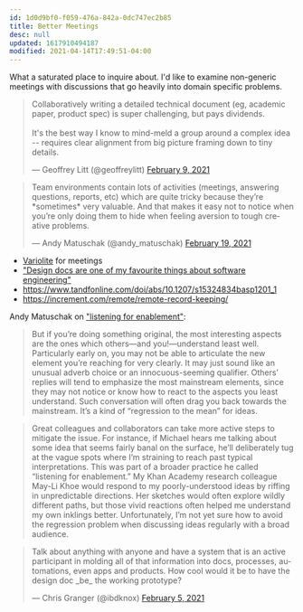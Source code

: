 ```yaml
---
id: 1d0d9bf0-f059-476a-842a-0dc747ec2b85
title: Better Meetings
desc: null
updated: 1617910494187
modified: 2021-04-14T17:49:51-04:00
---
```


What a saturated place to inquire about. I'd like to examine non-generic meetings with discussions that go heavily into domain specific problems.

<blockquote class="twitter-tweet"><p lang="en" dir="ltr">Collaboratively writing a detailed technical document (eg, academic paper, product spec) is super challenging, but pays dividends.<br><br>It&#39;s the best way I know to mind-meld a group around a complex idea -- requires clear alignment from big picture framing down to tiny details.</p>&mdash; Geoffrey Litt (@geoffreylitt) <a href="https://twitter.com/geoffreylitt/status/1359231746001223683?ref_src=twsrc%5Etfw">February 9, 2021</a></blockquote> <script async src="https://platform.twitter.com/widgets.js" charset="utf-8"></script>

<blockquote class="twitter-tweet"><p lang="en" dir="ltr">Team environments contain lots of activities (meetings, answering questions, reports, etc) which are quite tricky because they’re *sometimes* very valuable. And that makes it easy not to notice when you’re only doing them to hide when feeling aversion to tough creative problems.</p>&mdash; Andy Matuschak (@andy_matuschak) <a href="https://twitter.com/andy_matuschak/status/1362844493246914560?ref_src=twsrc%5Etfw">February 19, 2021</a></blockquote> <script async src="https://platform.twitter.com/widgets.js" charset="utf-8"></script>

- [Variolite](https://dl.acm.org/doi/10.1145/3025453.3025626) for meetings
- ["Design docs are one of my favourite things about software engineering"](https://news.ycombinator.com/item?id=23916134)
- https://www.tandfonline.com/doi/abs/10.1207/s15324834basp1201_1
- https://increment.com/remote/remote-record-keeping/

Andy Matuschak on ["listening for enablement"](https://andymatuschak.org/2020/):

> But if you’re doing something original, the most interesting aspects are the ones which others—and you!—understand least well. Particularly early on, you may not be able to articulate the new element you’re reaching for very clearly. It may just sound like an unusual adverb choice or an innocuous-seeming qualifier. Others’ replies will tend to emphasize the most mainstream elements, since they may not notice or know how to react to the aspects you least understand. Such conversation will often drag you back towards the mainstream. It’s a kind of “regression to the mean” for ideas.

> Great colleagues and collaborators can take more active steps to mitigate the issue. For instance, if Michael hears me talking about some idea that seems fairly banal on the surface, he’ll deliberately tug at the vague spots where I’m straining to reach past typical interpretations. This was part of a broader practice he called “listening for enablement.” My Khan Academy research colleague May-Li Khoe would respond to my poorly-understood ideas by riffing in unpredictable directions. Her sketches would often explore wildly different paths, but those vivid reactions often helped me understand my own inklings better. Unfortunately, I’m not yet sure how to avoid the regression problem when discussing ideas regularly with a broad audience.

<blockquote class="twitter-tweet"><p lang="en" dir="ltr">Talk about anything with anyone and have a system that is an active participant in molding all of that information into docs, processes, automations, even apps and products. How cool would it be to have the design doc _be_ the working prototype?</p>&mdash; Chris Granger (@ibdknox) <a href="https://twitter.com/ibdknox/status/1357770667408588802?ref_src=twsrc%5Etfw">February 5, 2021</a></blockquote> <script async src="https://platform.twitter.com/widgets.js" charset="utf-8"></script>